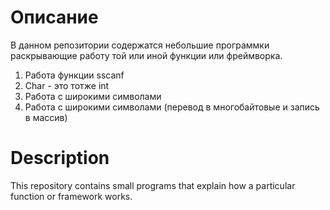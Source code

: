 # Описание

В данном репозитории содержатся небольшие программки раскрывающие работу той или иной функции или фреймворка.

001. Работа функции sscanf
002. Char - это тотже int
003. Работа с широкими символами
004. Работа с широкими символами (перевод в многобайтовые и запись в массив)


# Description

This repository contains small programs that explain how a particular function or framework works.
